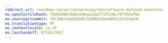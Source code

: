 ```yaml
---
redirect_url: /windows-server/networking/sdn/software-defined-networking
ms.openlocfilehash: f5d93980c08b1d46aa1aa2774f230c79ffbdafbb
ms.sourcegitcommit: 70c1b6cedad55b9c7d2068c9aa4891c6c533ee4c
ms.translationtype: MT
ms.contentlocale: ja-JP
ms.lasthandoff: 07/03/2017
---
```

